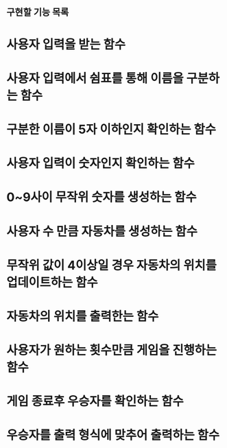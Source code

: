 ## 구현할 기능 목록

# 사용자 입력을 받는 함수

# 사용자 입력에서 쉼표를 통해 이름을 구분하는 함수

# 구분한 이름이 5자 이하인지 확인하는 함수

# 사용자 입력이 숫자인지 확인하는 함수

# 0~9사이 무작위 숫자를 생성하는 함수

# 사용자 수 만큼 자동차를 생성하는 함수

# 무작위 값이 4이상일 경우 자동차의 위치를 업데이트하는 함수

# 자동차의 위치를 출력한는 함수

# 사용자가 원하는 횟수만큼 게임을 진행하는 함수

# 게임 종료후 우승자를 확인하는 함수

# 우승자를 출력 형식에 맞추어 출력하는 함수